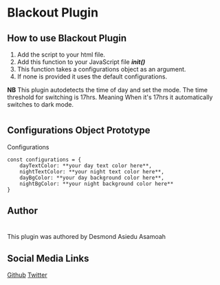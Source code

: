 # **Blackout Plugin**

## How to use Blackout Plugin
1. Add the script to your html file.
2. Add this function to your JavaScript file ***init()***
3. This function takes a configurations object as an argument.
4. If none is provided it uses the default configurations.

**NB** This plugin autodetects the time of day and set the mode. The time threshold for switching is 17hrs. Meaning When it's 17hrs it automatically switches to dark mode.
#
## Configurations Object Prototype

Configurations
```
const configurations = {
    dayTextColor: **your day text color here**,
    nightTextColor: **your night text color here**,
    dayBgColor: **your day background color here**,
    nightBgColor: **your night background color here**
}
```

## Author
#
This plugin was authored by Desmond Asiedu Asamoah

## Social Media Links
[Github](https://github.com/waltob123)
[Twitter](https://twitter.com/kwasiAsamoah_)